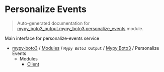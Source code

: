 # Personalize Events

> Auto-generated documentation for [mypy_boto3_output.mypy_boto3.personalize_events](https://github.com/vemel/mypy_boto3/blob/master/mypy_boto3_output/mypy_boto3/personalize_events/__init__.py) module.

Main interface for personalize-events service

- [mypy-boto3](../../../README.md#mypy_boto3) / [Modules](../../../MODULES.md#mypy-boto3-modules) / `Mypy Boto3 Output` / [Mypy Boto3](../index.md#mypy-boto3) / Personalize Events
    - Modules
        - [Client](client.md#client)
